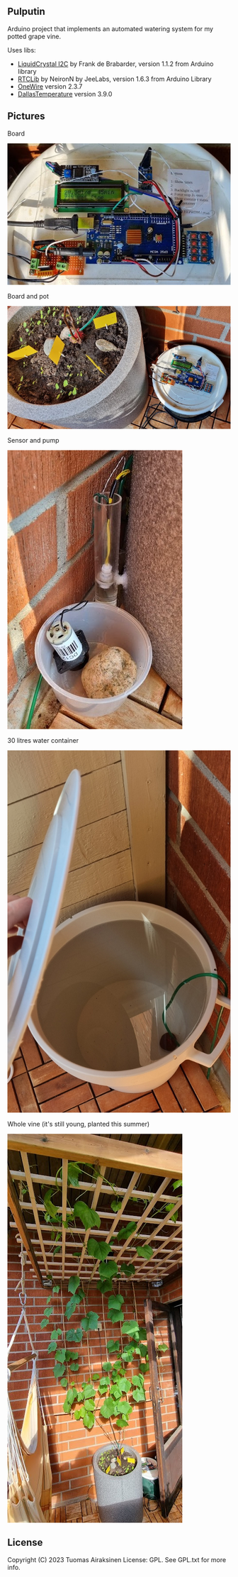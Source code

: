 Pulputin
--------

Arduino project that implements an automated watering system for my potted grape vine.

Uses libs:
 - [LiquidCrystal I2C](https://github.com/johnrickman/LiquidCrystal_I2C) by Frank de Brabarder, version 1.1.2 from Arduino library 
 - [RTCLib](https://github.com/NeiroNx/RTCLib) by NeironN by JeeLabs, version 1.6.3 from Arduino Library
 - [OneWire](https://github.com/PaulStoffregen/OneWire) version 2.3.7
 - [DallasTemperature](https://github.com/milesburton/Arduino-Temperature-Control-Library) version 3.9.0 

Pictures
--------

Board

![Board](https://raw.githubusercontent.com/tuomas2/pulputin/master/pictures/board.jpg)

Board and pot

![Board and pot](https://raw.githubusercontent.com/tuomas2/pulputin/master/pictures/board_and_pot.jpg)

Sensor and pump

![Sensor and pump](https://raw.githubusercontent.com/tuomas2/pulputin/master/pictures/sensor_and_pump.jpg)

30 litres water container

![30 litres water container](https://raw.githubusercontent.com/tuomas2/pulputin/master/pictures/water_container.jpg)

Whole vine (it's still young, planted this summer)

![Whole vine](https://raw.githubusercontent.com/tuomas2/pulputin/master/pictures/whole_vine.jpg)



License
--------

Copyright (C) 2023 Tuomas Airaksinen
License: GPL. See GPL.txt for more info.
